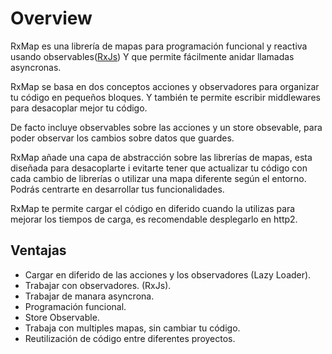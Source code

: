 # Overview
RxMap es una librería de mapas para programación funcional y reactiva usando observables([RxJs](https://github.com/ReactiveX/rxjs)) Y que permite fácilmente anidar llamadas asyncronas.

RxMap se basa en dos conceptos acciones y observadores para organizar tu código en pequeños bloques. Y también te permite escribir middlewares para desacoplar mejor tu código.

De facto incluye observables sobre las acciones y un store obsevable, para poder observar  los cambios sobre datos que guardes.

RxMap añade una capa de abstracción sobre las librerías de mapas, esta diseñada para desacoplarte i evitarte tener que actualizar tu código con cada cambio de librerías o utilizar una mapa diferente según el entorno. Podrás 
centrarte en desarrollar tus funcionalidades.

RxMap te permite cargar el código en diferido cuando la utilizas para mejorar los tiempos de carga, es recomendable desplegarlo en http2.

## Ventajas
* Cargar en diferido de las acciones y los observadores (Lazy Loader).
* Trabajar con observadores. (RxJs).
* Trabajar de manara asyncrona.
* Programación funcional.
* Store Observable.
* Trabaja con multiples mapas, sin cambiar tu código.
* Reutilización de código entre diferentes proyectos.